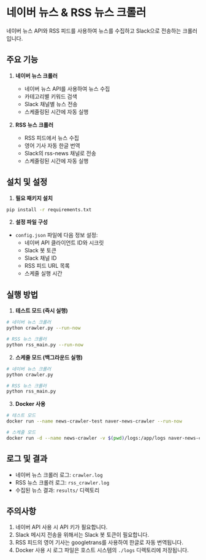 # 네이버 뉴스 & RSS 뉴스 크롤러

네이버 뉴스 API와 RSS 피드를 사용하여 뉴스를 수집하고 Slack으로 전송하는 크롤러입니다.

## 주요 기능

1. **네이버 뉴스 크롤러**
   - 네이버 뉴스 API를 사용하여 뉴스 수집
   - 카테고리별 키워드 검색
   - Slack 채널별 뉴스 전송
   - 스케줄링된 시간에 자동 실행

2. **RSS 뉴스 크롤러**
   - RSS 피드에서 뉴스 수집
   - 영어 기사 자동 한글 번역
   - Slack의 rss-news 채널로 전송
   - 스케줄링된 시간에 자동 실행

## 설치 및 설정

1. **필요 패키지 설치**
```bash
pip install -r requirements.txt
```

2. **설정 파일 구성**
- `config.json` 파일에 다음 정보 설정:
  - 네이버 API 클라이언트 ID와 시크릿
  - Slack 봇 토큰
  - Slack 채널 ID
  - RSS 피드 URL 목록
  - 스케줄 실행 시간

## 실행 방법

1. **테스트 모드 (즉시 실행)**
```bash
# 네이버 뉴스 크롤러
python crawler.py --run-now

# RSS 뉴스 크롤러
python rss_main.py --run-now
```

2. **스케줄 모드 (백그라운드 실행)**
```bash
# 네이버 뉴스 크롤러
python crawler.py

# RSS 뉴스 크롤러
python rss_main.py
```

3. **Docker 사용**
```bash
# 테스트 모드
docker run --name news-crawler-test naver-news-crawler --run-now

# 스케줄 모드
docker run -d --name news-crawler -v $(pwd)/logs:/app/logs naver-news-crawler
```

## 로그 및 결과

- 네이버 뉴스 크롤러 로그: `crawler.log`
- RSS 뉴스 크롤러 로그: `rss_crawler.log`
- 수집된 뉴스 결과: `results/` 디렉토리

## 주의사항

1. 네이버 API 사용 시 API 키가 필요합니다.
2. Slack 메시지 전송을 위해서는 Slack 봇 토큰이 필요합니다.
3. RSS 피드의 영어 기사는 googletrans를 사용하여 한글로 자동 번역됩니다.
4. Docker 사용 시 로그 파일은 호스트 시스템의 `./logs` 디렉토리에 저장됩니다. 